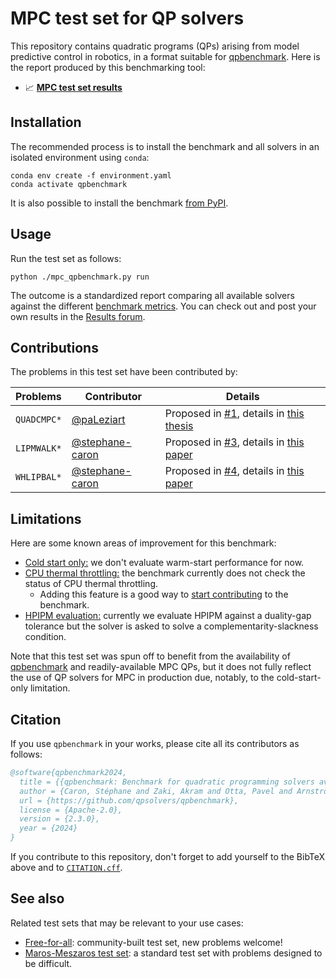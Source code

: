 # MPC test set for QP solvers

This repository contains quadratic programs (QPs) arising from model predictive control in robotics, in a format suitable for [qpbenchmark](https://github.com/qpsolvers/qpbenchmark). Here is the report produced by this benchmarking tool:

- 📈 <a href="./results/mpc_qpbenchmark.md"><strong>MPC test set results</strong></a>

## Installation

The recommended process is to install the benchmark and all solvers in an isolated environment using ``conda``:

```console
conda env create -f environment.yaml
conda activate qpbenchmark
```

It is also possible to install the benchmark [from PyPI](https://github.com/qpsolvers/qpbenchmark#installation).

## Usage

Run the test set as follows:

```
python ./mpc_qpbenchmark.py run
```

The outcome is a standardized report comparing all available solvers against the different [benchmark metrics](https://github.com/qpsolvers/qpbenchmark#metrics). You can check out and post your own results in the [Results forum](https://github.com/qpsolvers/mpc_qpbenchmark/discussions/categories/results).

## Contributions

The problems in this test set have been contributed by:

| Problems | Contributor | Details |
|----------|-------------|---------|
| ``QUADCMPC*`` | [@paLeziart](https://github.com/paLeziart) | Proposed in [#1](https://github.com/qpsolvers/mpc_qpbenchmark/issues/1), details in [this thesis](https://laas.hal.science/tel-03936109/document) |
| ``LIPMWALK*`` | [@stephane-caron](https://github.com/stephane-caron) | Proposed in [#3](https://github.com/qpsolvers/mpc_qpbenchmark/issues/3), details in [this paper](https://hal.archives-ouvertes.fr/hal-01875387/document) |
| ``WHLIPBAL*`` | [@stephane-caron](https://github.com/stephane-caron) | Proposed in [#4](https://github.com/qpsolvers/mpc_qpbenchmark/issues/4), details in [this paper](https://inria.hal.science/hal-04198663/) |

## Limitations

Here are some known areas of improvement for this benchmark:

- [Cold start only:](https://github.com/qpsolvers/qpbenchmark/issues/101) we don't evaluate warm-start performance for now.
- [CPU thermal throttling:](https://github.com/qpsolvers/qpbenchmark/issues/88) the benchmark currently does not check the status of CPU thermal throttling.
    - Adding this feature is a good way to [start contributing](https://github.com/qpsolvers/qpbenchmark/labels/good%20first%20issue) to the benchmark.
- [HPIPM evaluation:](https://github.com/qpsolvers/qpbenchmark/issues/122) currently we evaluate HPIPM against a duality-gap tolerance but the solver is asked to solve a complementarity-slackness condition.

Note that this test set was spun off to benefit from the availability of [qpbenchmark](https://github.com/qpsolvers/qpbenchmark) and readily-available MPC QPs, but it does not fully reflect the use of QP solvers for MPC in production due, notably, to the cold-start-only limitation.

## Citation

If you use `qpbenchmark` in your works, please cite all its contributors as follows:

```bibtex
@software{qpbenchmark2024,
  title = {{qpbenchmark: Benchmark for quadratic programming solvers available in Python}},
  author = {Caron, Stéphane and Zaki, Akram and Otta, Pavel and Arnström, Daniel and Carpentier, Justin and Yang, Fengyu and Leziart, Pierre-Alexandre},
  url = {https://github.com/qpsolvers/qpbenchmark},
  license = {Apache-2.0},
  version = {2.3.0},
  year = {2024}
}
```

If you contribute to this repository, don't forget to add yourself to the BibTeX above and to [`CITATION.cff`](https://github.com/qpsolvers/qpbenchmark/blob/main/CITATION.cff).

## See also

Related test sets that may be relevant to your use cases:

- [Free-for-all](https://github.com/qpsolvers/free_for_all_qpbenchmark): community-built test set, new problems welcome!
- [Maros-Meszaros test set](https://github.com/qpsolvers/maros_meszaros_qpbenchmark/): a standard test set with problems designed to be difficult.
